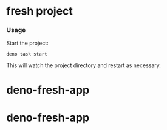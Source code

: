 # fresh project

### Usage

Start the project:

```
deno task start
```

This will watch the project directory and restart as necessary.
# deno-fresh-app
# deno-fresh-app
